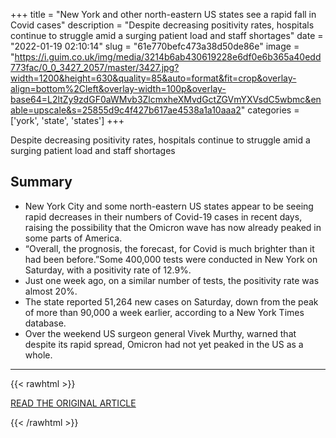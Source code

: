 +++
title = "New York and other north-eastern US states see a rapid fall in Covid cases"
description = "Despite decreasing positivity rates, hospitals continue to struggle amid a surging patient load and staff shortages"
date = "2022-01-19 02:10:14"
slug = "61e770befc473a38d50de86e"
image = "https://i.guim.co.uk/img/media/3214b6ab430619228e6df0e6b365a40edd773fac/0_0_3427_2057/master/3427.jpg?width=1200&height=630&quality=85&auto=format&fit=crop&overlay-align=bottom%2Cleft&overlay-width=100p&overlay-base64=L2ltZy9zdGF0aWMvb3ZlcmxheXMvdGctZGVmYXVsdC5wbmc&enable=upscale&s=25855d9c4f427b617ae4538a1a10aaa2"
categories = ['york', 'state', 'states']
+++

Despite decreasing positivity rates, hospitals continue to struggle amid a surging patient load and staff shortages

## Summary

- New York City and some north-eastern US states appear to be seeing rapid decreases in their numbers of Covid-19 cases in recent days, raising the possibility that the Omicron wave has now already peaked in some parts of America.
- “Overall, the prognosis, the forecast, for Covid is much brighter than it had been before.”Some 400,000 tests were conducted in New York on Saturday, with a positivity rate of 12.9%.
- Just one week ago, on a similar number of tests, the positivity rate was almost 20%.
- The state reported 51,264 new cases on Saturday, down from the peak of more than 90,000 a week earlier, according to a New York Times database.
- Over the weekend US surgeon general Vivek Murthy, warned that despite its rapid spread, Omicron had not yet peaked in the US as a whole.

---

{{< rawhtml >}}
  <p class="article-category">
    <a target="_blank" href="https://www.theguardian.com/world/2022/jan/17/us-coronavirus-cases-decrease-latest">READ THE ORIGINAL ARTICLE</a>
  </p>
{{< /rawhtml >}}
